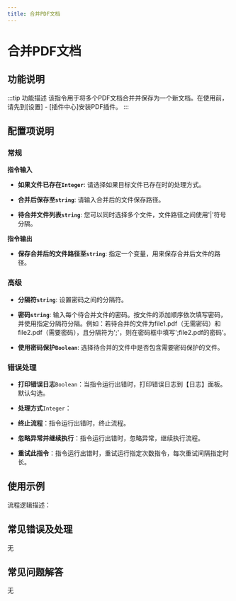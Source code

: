 ```yaml
---
title: 合并PDF文档
---
```


# 合并PDF文档

## 功能说明

:::tip 功能描述
该指令用于将多个PDF文档合并并保存为一个新文档。在使用前，请先到[设置] - [插件中心]安装PDF插件。
:::

## 配置项说明

### 常规

**指令输入**

- **如果文件已存在`Integer`**: 请选择如果目标文件已存在时的处理方式。

- **合并后保存至`string`**: 请输入合并后的文件保存路径。

- **待合并文件列表`string`**: 您可以同时选择多个文件，文件路径之间使用'|'符号分隔。


**指令输出**

- **保存合并后的文件路径至`string`**: 指定一个变量，用来保存合并后文件的路径。

### 高级

- **分隔符`string`**: 设置密码之间的分隔符。

- **密码`string`**: 输入每个待合并文件的密码。按文件的添加顺序依次填写密码，并使用指定分隔符分隔。例如：若待合并的文件为file1.pdf（无需密码）和file2.pdf（需要密码），且分隔符为';'，则在密码框中填写';file2.pdf的密码'。

- **使用密码保护`Boolean`**: 选择待合并的文件中是否包含需要密码保护的文件。

### 错误处理

- **打印错误日志**`Boolean`：当指令运行出错时，打印错误日志到【日志】面板。默认勾选。

- **处理方式**`Integer`：

 - **终止流程**：指令运行出错时，终止流程。

 - **忽略异常并继续执行**：指令运行出错时，忽略异常，继续执行流程。

 - **重试此指令**：指令运行出错时，重试运行指定次数指令，每次重试间隔指定时长。

## 使用示例

流程逻辑描述：

## 常见错误及处理

无

## 常见问题解答

无

